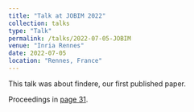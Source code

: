 ```yaml
---
title: "Talk at JOBIM 2022"
collection: talks
type: "Talk"
permalink: /talks/2022-07-05-JOBIM
venue: "Inria Rennes"
date: 2022-07-05
location: "Rennes, France"
---
```


This talk was about findere, our first published paper.

Proceedings in [page 31](https://jobim2022.sciencesconf.org/data/pages/JOBIM2022_proceedings_oral.pdf).